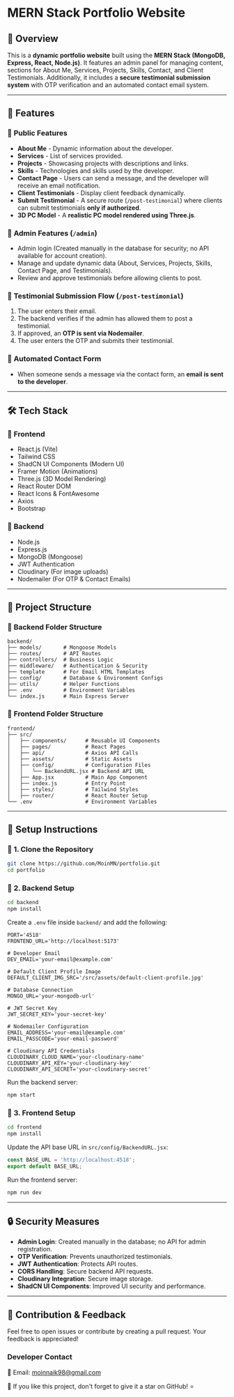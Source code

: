 # MERN Stack Portfolio Website

## 🚀 Overview

This is a **dynamic portfolio website** built using the **MERN Stack (MongoDB, Express, React, Node.js)**. It features an admin panel for managing content, sections for About Me, Services, Projects, Skills, Contact, and Client Testimonials. Additionally, it includes a **secure testimonial submission system** with OTP verification and an automated contact email system.

---

## 📌 Features

### 🔹 **Public Features**

- **About Me** - Dynamic information about the developer.
- **Services** - List of services provided.
- **Projects** - Showcasing projects with descriptions and links.
- **Skills** - Technologies and skills used by the developer.
- **Contact Page** - Users can send a message, and the developer will receive an email notification.
- **Client Testimonials** - Display client feedback dynamically.
- **Submit Testimonial** - A secure route (`/post-testimonial`) where clients can submit testimonials **only if authorized**.
- **3D PC Model** - A **realistic PC model rendered using Three.js**.

### 🔹 **Admin Features** (`/admin`)

- Admin login (Created manually in the database for security; no API available for account creation).
- Manage and update dynamic data (About, Services, Projects, Skills, Contact Page, and Testimonials).
- Review and approve testimonials before allowing clients to post.

### 🔹 **Testimonial Submission Flow** (`/post-testimonial`)

1. The user enters their email.
2. The backend verifies if the admin has allowed them to post a testimonial.
3. If approved, an **OTP is sent via Nodemailer**.
4. The user enters the OTP and submits their testimonial.

### 🔹 **Automated Contact Form**

- When someone sends a message via the contact form, an **email is sent to the developer**.

---

## 🛠️ Tech Stack

### 🔹 **Frontend**

- React.js (Vite)
- Tailwind CSS
- ShadCN UI Components (Modern UI)
- Framer Motion (Animations)
- Three.js (3D Model Rendering)
- React Router DOM
- React Icons & FontAwesome
- Axios
- Bootstrap

### 🔹 **Backend**

- Node.js
- Express.js
- MongoDB (Mongoose)
- JWT Authentication
- Cloudinary (For image uploads)
- Nodemailer (For OTP & Contact Emails)

---

## 💽 Project Structure

### 🔹 **Backend Folder Structure**

```
backend/
├── models/       # Mongoose Models
├── routes/       # API Routes
├── controllers/  # Business Logic
├── middleware/   # Authentication & Security
├── template      # For Email HTML Templates
├── config/       # Database & Environment Configs
├── utils/        # Helper Functions
├── .env          # Environment Variables
└── index.js      # Main Express Server
```

### 🔹 **Frontend Folder Structure**

```
frontend/
├── src/
│   ├── components/      # Reusable UI Components
│   ├── pages/           # React Pages
│   ├── api/             # Axios API Calls
│   ├── assets/          # Static Assets
│   ├── config/          # Configuration Files
│   │   └── BackendURL.jsx # Backend API URL
│   ├── App.jsx          # Main App Component
│   ├── index.js         # Entry Point
│   ├── styles/          # Tailwind Styles
│   ├── router/          # React Router Setup
└── .env                 # Environment Variables
```

---

## 🔧 Setup Instructions

### 📌 **1. Clone the Repository**

```bash
git clone https://github.com/MoinMN/portfolio.git
cd portfolio
```

### 📌 **2. Backend Setup**

```bash
cd backend
npm install
```

Create a `.env` file inside `backend/` and add the following:

```env
PORT='4518'
FRONTEND_URL='http://localhost:5173'

# Developer Email
DEV_EMAIL='your-email@example.com'

# Default Client Profile Image
DEFAULT_CLIENT_IMG_SRC='/src/assets/default-client-profile.jpg'

# Database Connection
MONGO_URL='your-mongodb-url'

# JWT Secret Key
JWT_SECRET_KEY='your-secret-key'

# Nodemailer Configuration
EMAIL_ADDRESS='your-email@example.com'
EMAIL_PASSCODE='your-email-password'

# Cloudinary API Credentials
CLOUDINARY_CLOUD_NAME='your-cloudinary-name'
CLOUDINARY_API_KEY='your-cloudinary-key'
CLOUDINARY_API_SECRET='your-cloudinary-secret'
```

Run the backend server:

```bash
npm start
```

### 📌 **3. Frontend Setup**

```bash
cd frontend
npm install
```

Update the API base URL in `src/config/BackendURL.jsx`:

```js
const BASE_URL = 'http://localhost:4518';
export default BASE_URL;
```

Run the frontend server:

```bash
npm run dev
```

---

## 🔒 Security Measures

- **Admin Login**: Created manually in the database; no API for admin registration.
- **OTP Verification**: Prevents unauthorized testimonials.
- **JWT Authentication**: Protects API routes.
- **CORS Handling**: Secure backend API requests.
- **Cloudinary Integration**: Secure image storage.
- **ShadCN UI Components**: Improved UI security and performance.

---

## 🌟 Contribution & Feedback

Feel free to open issues or contribute by creating a pull request. Your feedback is appreciated!

### **Developer Contact**

💎 Email: moinnaik98@gmail.com

💛 If you like this project, don't forget to give it a star on GitHub! ⭐